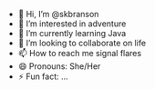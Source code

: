 - 👋 Hi, I’m @skbranson
- 👀 I’m interested in adventure
- 🌱 I’m currently learning Java
- 💞️ I’m looking to collaborate on life
- 📫 How to reach me signal flares
- 😄 Pronouns: She/Her
- ⚡ Fun fact: ...

<!---
skbranson/skbranson is a ✨ special ✨ repository because its `README.md` (this file) appears on your GitHub profile.
You can click the Preview link to take a look at your changes.
--->
